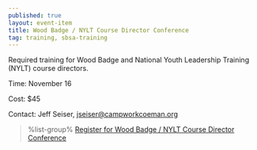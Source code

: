 ```yaml
---
published: true
layout: event-item
title: Wood Badge / NYLT Course Director Conference
tag: training, sbsa-training
---
```


Required training for Wood Badge and National Youth Leadership Training (NYLT) course directors.

Time: November 16

Cost: $45

Contact: Jeff Seiser, [jseiser@campworkcoeman.org](mailto:jseiser@campworkcoeman.org)

> %list-group%
> <a href="https://laserfiche.scouting.org/Forms/2024ConnRiversCDC" class="list-group-item">Register for Wood Badge / NYLT Course Director Conference</a>
